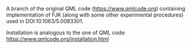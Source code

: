 A branch of the original QML code (https://www.qmlcode.org) containing implementation of FJK (along with some other experimental procedures) used in DOI:10.1063/5.0083301.

Installation is analogous to the one of QML code: https://www.qmlcode.org/installation.html
